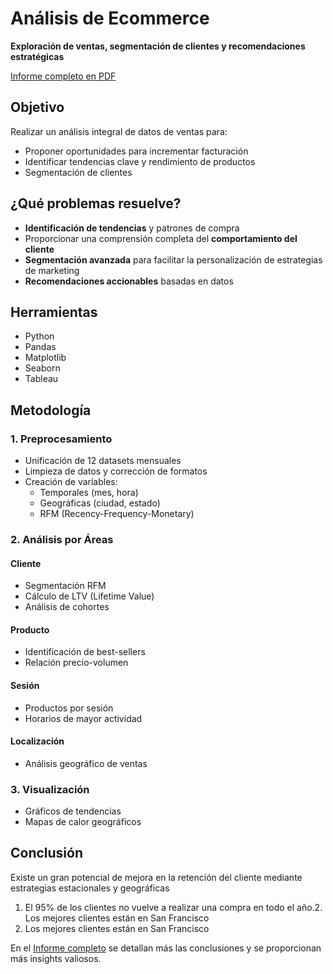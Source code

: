 # Análisis de Ecommerce
**Exploración de ventas, segmentación de clientes y recomendaciones estratégicas**  

[Informe completo en PDF](https://github.com/JavierRamirez14/analisis_ecommerce/blob/main/informe_analisis_ecommerce.pdf)

## Objetivo
Realizar un análisis integral de datos de ventas para:
- Proponer oportunidades para incrementar facturación
- Identificar tendencias clave y rendimiento de productos  
- Segmentación de clientes  

## ¿Qué problemas resuelve?
- **Identificación de tendencias** y patrones de compra  
- Proporcionar una comprensión completa del **comportamiento del cliente**  
- **Segmentación avanzada** para facilitar la personalización de estrategias de marketing  
- **Recomendaciones accionables** basadas en datos

## Herramientas
- Python
- Pandas
- Matplotlib
- Seaborn
- Tableau

## Metodología
### 1. Preprocesamiento
- Unificación de 12 datasets mensuales  
- Limpieza de datos y corrección de formatos  
- Creación de variables:
  - Temporales (mes, hora)  
  - Geográficas (ciudad, estado)  
  - RFM (Recency-Frequency-Monetary)  

### 2. Análisis por Áreas
#### Cliente
- Segmentación RFM  
- Cálculo de LTV (Lifetime Value)  
- Análisis de cohortes  

#### Producto
- Identificación de best-sellers  
- Relación precio-volumen  

#### Sesión
- Productos por sesión  
- Horarios de mayor actividad  

#### Localización
- Análisis geográfico de ventas  

### 3. Visualización
- Gráficos de tendencias  
- Mapas de calor geográficos  

## Conclusión
Existe un gran potencial de mejora en la retención del cliente mediante estrategias estacionales y geográficas

1. El 95% de los clientes no vuelve a realizar una compra en todo el año.2. Los mejores clientes están en San Francisco
2. Los mejores clientes están en San Francisco

En el [Informe completo](https://github.com/JavierRamirez14/analisis_ecommerce/blob/main/informe_analisis_ecommerce.pdf) se detallan más las conclusiones y se proporcionan más insights valiosos.
